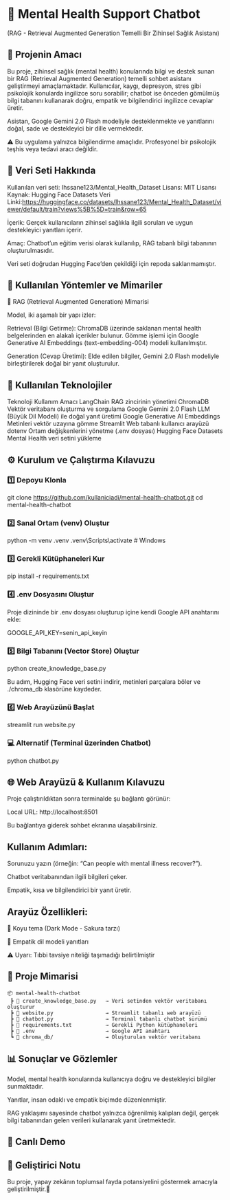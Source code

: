 # 🧠 Mental Health Support Chatbot

(RAG - Retrieval Augmented Generation Temelli Bir Zihinsel Sağlık Asistanı)

## 📘 Projenin Amacı

Bu proje, zihinsel sağlık (mental health) konularında bilgi ve destek sunan bir RAG (Retrieval Augmented Generation) temelli sohbet asistanı geliştirmeyi amaçlamaktadır.
Kullanıcılar, kaygı, depresyon, stres gibi psikolojik konularda ingilizce soru sorabilir; chatbot ise önceden gömülmüş bilgi tabanını kullanarak doğru, empatik ve bilgilendirici ingilizce cevaplar üretir.

Asistan, Google Gemini 2.0 Flash modeliyle desteklenmekte ve yanıtlarını doğal, sade ve destekleyici bir dille vermektedir.

⚠️ Bu uygulama yalnızca bilgilendirme amaçlıdır.
Profesyonel bir psikolojik teşhis veya tedavi aracı değildir.

## 📂 Veri Seti Hakkında

Kullanılan veri seti: Ihssane123/Mental_Health_Dataset
Lisans: MIT Lisansı
Kaynak: Hugging Face Datasets
Veri Linki:https://huggingface.co/datasets/Ihssane123/Mental_Health_Dataset/viewer/default/train?views%5B%5D=train&row=65


İçerik: Gerçek kullanıcıların zihinsel sağlıkla ilgili soruları ve uygun destekleyici yanıtları içerir.

Amaç: Chatbot’un eğitim verisi olarak kullanılıp, RAG tabanlı bilgi tabanının oluşturulmasıdır.

Veri seti doğrudan Hugging Face’den çekildiği için repoda saklanmamıştır.

## 🧩 Kullanılan Yöntemler ve Mimariler
🔹 RAG (Retrieval Augmented Generation) Mimarisi

Model, iki aşamalı bir yapı izler:

Retrieval (Bilgi Getirme):
ChromaDB üzerinde saklanan mental health belgelerinden en alakalı içerikler bulunur.
Gömme işlemi için Google Generative AI Embeddings (text-embedding-004) modeli kullanılmıştır.

Generation (Cevap Üretimi):
Elde edilen bilgiler, Gemini 2.0 Flash modeliyle birleştirilerek doğal bir yanıt oluşturulur.

## 🔹 Kullanılan Teknolojiler
Teknoloji	Kullanım Amacı
LangChain	RAG zincirinin yönetimi
ChromaDB	Vektör veritabanı oluşturma ve sorgulama
Google Gemini 2.0 Flash	LLM (Büyük Dil Modeli) ile doğal yanıt üretimi
Google Generative AI Embeddings	Metinleri vektör uzayına gömme
Streamlit	Web tabanlı kullanıcı arayüzü
dotenv	Ortam değişkenlerini yönetme (.env dosyası)
Hugging Face Datasets	Mental Health veri setini yükleme


## ⚙️ Kurulum ve Çalıştırma Kılavuzu
### 1️⃣ Depoyu Klonla
git clone https://github.com/kullaniciadi/mental-health-chatbot.git
cd mental-health-chatbot

### 2️⃣ Sanal Ortam (venv) Oluştur
python -m venv .venv
.venv\Scripts\activate   # Windows

### 3️⃣ Gerekli Kütüphaneleri Kur
pip install -r requirements.txt

### 4️⃣ .env Dosyasını Oluştur

Proje dizininde bir .env dosyası oluşturup içine kendi Google API anahtarını ekle:

GOOGLE_API_KEY=senin_api_keyin

### 5️⃣ Bilgi Tabanını (Vector Store) Oluştur
python create_knowledge_base.py


Bu adım, Hugging Face veri setini indirir, metinleri parçalara böler ve ./chroma_db klasörüne kaydeder.

### 6️⃣ Web Arayüzünü Başlat
streamlit run website.py

### 💻 Alternatif (Terminal üzerinden Chatbot)
python chatbot.py

## 🌐 Web Arayüzü & Kullanım Kılavuzu

Proje çalıştırıldıktan sonra terminalde şu bağlantı görünür:

Local URL: http://localhost:8501


Bu bağlantıya giderek sohbet ekranına ulaşabilirsiniz.

## Kullanım Adımları:

Sorunuzu yazın (örneğin: “Can people with mental illness recover?”).

Chatbot veritabanından ilgili bilgileri çeker.

Empatik, kısa ve bilgilendirici bir yanıt üretir.

## Arayüz Özellikleri:

🌙 Koyu tema (Dark Mode - Sakura tarzı)


🧠 Empatik dil modeli yanıtları

⚠️ Uyarı: Tıbbi tavsiye niteliği taşımadığı belirtilmiştir

## 🧠 Proje Mimarisi
```
📦 mental-health-chatbot
 ┣ 📜 create_knowledge_base.py   → Veri setinden vektör veritabanı oluşturur
 ┣ 📜 website.py                 → Streamlit tabanlı web arayüzü
 ┣ 📜 chatbot.py                 → Terminal tabanlı chatbot sürümü
 ┣ 📜 requirements.txt           → Gerekli Python kütüphaneleri
 ┣ 📜 .env                       → Google API anahtarı
 ┗ 📁 chroma_db/                 → Oluşturulan vektör veritabanı
```
## 📊 Sonuçlar ve Gözlemler

Model, mental health konularında kullanıcıya doğru ve destekleyici bilgiler sunmaktadır.

Yanıtlar, insan odaklı ve empatik biçimde düzenlenmiştir.

RAG yaklaşımı sayesinde chatbot yalnızca öğrenilmiş kalıpları değil, gerçek bilgi tabanından gelen verileri kullanarak yanıt üretmektedir.

## 🚀 Canlı Demo


## 💬 Geliştirici Notu

Bu proje, yapay zekânın toplumsal fayda potansiyelini göstermek amacıyla geliştirilmiştir.🌿
